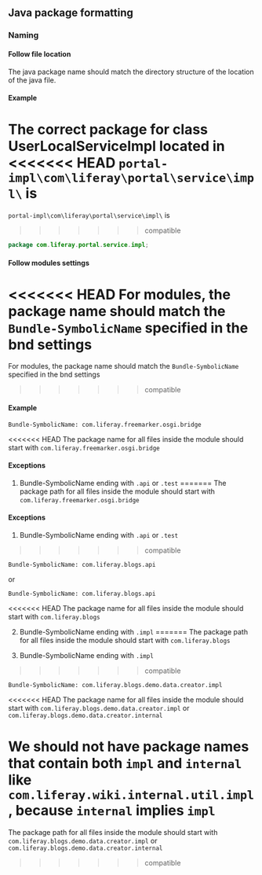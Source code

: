 ## Java package formatting

### Naming

#### Follow file location
The java package name should match the directory structure of the location of
the java file.

#### Example

The correct package for class UserLocalServiceImpl located in
<<<<<<< HEAD
`portal-impl\com\liferay\portal\service\impl\` is
=======
```portal-impl\com\liferay\portal\service\impl\``` is
>>>>>>> compatible

```java
package com.liferay.portal.service.impl;
```

#### Follow modules settings
<<<<<<< HEAD
For modules, the package name should match the `Bundle-SymbolicName` specified
in the bnd settings
=======
For modules, the package name should match the ```Bundle-SymbolicName```
specified in the bnd settings
>>>>>>> compatible

#### Example

```
Bundle-SymbolicName: com.liferay.freemarker.osgi.bridge
```
<<<<<<< HEAD
The package name for all files inside the module should start with
`com.liferay.freemarker.osgi.bridge`

#### Exceptions

1. Bundle-SymbolicName ending with `.api` or `.test`
=======
The package path for all files inside the module should start with
```com.liferay.freemarker.osgi.bridge```

#### Exceptions

1. Bundle-SymbolicName ending with ```.api``` or ```.test```
>>>>>>> compatible

```
Bundle-SymbolicName: com.liferay.blogs.api
```
or
```
Bundle-SymbolicName: com.liferay.blogs.api
```

<<<<<<< HEAD
The package name for all files inside the module should start with
`com.liferay.blogs`

2. Bundle-SymbolicName ending with `.impl`
=======
The package path for all files inside the module should start with
```com.liferay.blogs```

2. Bundle-SymbolicName ending with ```.impl```
>>>>>>> compatible

```
Bundle-SymbolicName: com.liferay.blogs.demo.data.creator.impl
```

<<<<<<< HEAD
The package name for all files inside the module should start with
`com.liferay.blogs.demo.data.creator.impl` or
`com.liferay.blogs.demo.data.creator.internal`

We should not have package names that contain both `impl` and `internal` like
`com.liferay.wiki.internal.util.impl`, because `internal` implies `impl`
=======
The package path for all files inside the module should start with
```com.liferay.blogs.demo.data.creator.impl``` or
```com.liferay.blogs.demo.data.creator.internal```
>>>>>>> compatible
